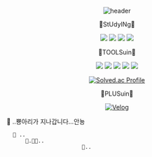 <div align="center">
  
  ![header](https://capsule-render.vercel.app/api?type=slice&color=gradient&height=200&section=footer&text=SUIN%20&fontSize=100)

 🐥StUdyINg🐤
  
  <img src="https://img.shields.io/badge/C-A8B9CC?style=for-the-badge&logo=c&logoColor=white">
  <img src="https://img.shields.io/badge/C++-00599C?style=for-the-badge&logo=c%2B%2B&logoColor=white">
  <img src="https://img.shields.io/badge/java-007396?style=for-the-badge&logo=java&logoColor=white">
  <img src="https://img.shields.io/badge/JavaScript-F7DF1E?style=for-the-badge&logo=javascript&logoColor=black">

  🐤TOOLSuin🐥
  
  <img src="https://img.shields.io/badge/GitHub-181717?style=for-the-badge&logo=GitHub&logoColor=white">
  <img src="https://img.shields.io/badge/VisualStudioCode-007ACC?style=for-the-badge&logo=VisualStudioCode&logoColor=white">
  <img src="https://img.shields.io/badge/ReactNative-09D3AC?style=for-the-badge&logo=CreateReactApp&logoColor=black">
  <img src="https://img.shields.io/badge/Flutter-02569B?style=for-the-badge&logo=Flutter&logoColor=white">
  <img src="https://img.shields.io/badge/Unity-FFFFFF?style=for-the-badge&logo=Unity&logoColor=black">

   
  [![Solved.ac Profile](http://mazassumnida.wtf/api/v2/generate_badge?boj=su96in43)](https://solved.ac/su96in43/)
  

  🐣PLUSuin🐣
  
  [![Velog](https://img.shields.io/badge/Velog-20C997?style=flat-square&logo=Velog&logoColor=black)](https://velog.io/@su96in43)

</div>
<div align="left">
  🐤 ..뿅아리가 지나갑니다...안뇽
  
      🐤 ..
          🐤.🐤🐤..
                            🐤..
</div>

